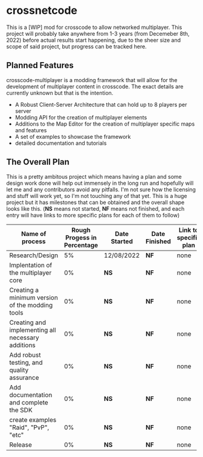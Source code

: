 # crossnetcode
This is a [WIP] mod for crosscode to allow networked multiplayer. This project will probably take anywhere from 1-3 years (from Decemeber 8th, 2022) before actual results start happening, due to the sheer size and scope of said project, but progress can be tracked here.

## Planned Features
crosscode-multiplayer is a modding framework that will allow for the development of multiplayer content in crosscode. The exact details are currently unknown but that is the intention.
- A Robust Client-Server Architecture that can hold up to 8 players per server
- Modding API for the creation of multiplayer elements
- Additions to the Map Editor for the creation of multiplayer specific maps and features
- A set of examples to showcase the framework
- detailed documentation and tutorials

## The Overall Plan
This is a pretty ambitous project which means having a plan and some design work done will help out immensely in the long run and hopefully will let me and any contributors avoid any pitfalls. I'm not sure how the licensing and stuff will work yet, so I'm not touching any of that yet. This is a huge project but it has milestones that can be obtained and the overall shape looks like this. (**NS** means not started, **NF** means not finished, and each entry will have links to more specific plans for each of them to follow)

| Name of process | Rough Progess in Percentage | Date Started | Date Finished | Link to specific plan | 
| --- | --- | --- | --- | --- |
| Research/Design | 5% | 12/08/2022 | **NF** | none |
| Implentation of the multiplayer core | 0% | **NS** | **NF** | none |
| Creating a minimum version of the modding tools | 0% | **NS** | **NF** | none |
| Creating and implementing all necessary additions | 0% | **NS** | **NF** | none |
| Add robust testing, and quality assurance | 0% | **NS** | **NF** | none |
| Add documentation and complete the SDK | 0% | **NS** | **NF** | none |
| create examples "Raid", "PvP", "etc" | 0% | **NS** | **NF** | none |
| Release | 0% | **NS** | **NF** | none |
